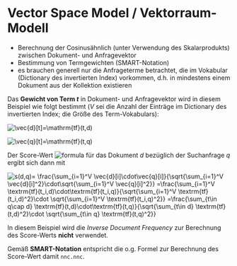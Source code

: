 # Vector Space Model / Vektorraum-Modell

* Berechnung der Cosinusähnlich (unter Verwendung des Skalarprodukts) zwischen Dokument- und Anfragevektor
* Bestimmung von Termgewichten (SMART-Notation)
* es brauchen generell nur die Anfrageterme betrachtet, die im Vokabular (Dictionary des invertierten Index) vorkommen, d.h. in mindestens einem Dokument aus der Kollektion existieren

Das **Gewicht von Term _t_** in Dokument- und Anfragevektor wird in diesem Beispiel wie folgt bestimmt (_V_ sei die Anzahl der Einträge im Dictionary
des invertierten Index; die Größe des Term-Vokabulars):

![\vec{d}[t]=\mathrm{tf}(t,d)](https://render.githubusercontent.com/render/math?math=%5CLarge+%5Cdisplaystyle+%5Cvec%7Bd%7D%5Bt%5D%3D%5Cmathrm%7Btf%7D%28t%2Cd%29)

![\vec{q}[t]=\mathrm{tf}(t,q)](https://render.githubusercontent.com/render/math?math=%5CLarge+%5Cdisplaystyle+%5Cvec%7Bq%7D%5Bt%5D%3D%5Cmathrm%7Btf%7D%28t%2Cq%29)

Der Score-Wert ![formula](https://render.githubusercontent.com/render/math?math=s(d,q)) für das Dokument _d_ bezüglich der Suchanfrage _q_ ergibt sich dann mit

![s(d,q)= \frac{\sum_{i=1}^V \vec{d}[i]\cdot\vec{q}[i]}{\sqrt{\sum_{i=1}^V \vec{d}[i]^2}\cdot\sqrt{\sum_{i=1}^V \vec{q}[i]^2}}
=\frac{\sum_{i=1}^V \textrm{tf}(t_i,d)\cdot\textrm{tf}(t_i,q)}{\sqrt{\sum_{i=1}^V \textrm{tf}(t_i,d)^2}\cdot \sqrt{\sum_{i=1}^V \textrm{tf}(t_i,q)^2}}
=\frac{\sum_{t\in q\cap d} \textrm{tf}(t,d)\cdot\textrm{tf}(t,q)}{\sqrt{\sum_{t\in d} \textrm{tf}(t,d)^2}\cdot \sqrt{\sum_{t\in q} \textrm{tf}(t,q)^2}}](https://render.githubusercontent.com/render/math?math=\Large+\displaystyle+s(d,q)=%20\frac{\sum_{i=1}^V%20\vec{d}[i]\cdot\vec{q}[i]}{\sqrt{\sum_{i=1}^V%20\vec{d}[i]^2}\cdot\sqrt{\sum_{i=1}^V%20\vec{q}[i]^2}}%20=\frac{\sum_{i=1}^V%20\textrm{tf}(t_i,d)\cdot\textrm{tf}(t_i,q)}{\sqrt{\sum_{i=1}^V%20\textrm{tf}(t_i,d)^2}\cdot%20\sqrt{\sum_{i=1}^V%20\textrm{tf}(t_i,q)^2}}%20=\frac{\sum_{t\in%20q\cap%20d}%20\textrm{tf}(t,d)\cdot\textrm{tf}(t,q)}{\sqrt{\sum_{t\in%20d}%20\textrm{tf}(t,d)^2}\cdot%20\sqrt{\sum_{t\in%20q}%20\textrm{tf}(t,q)^2}})

In diesem Beispiel wird die _Inverse Document Frequency_ zur Berechnung des Score-Werts **nicht** verwendet.

Gemäß **SMART-Notation** entspricht die o.g. Formel zur Berechnung des Score-Wert damit `nnc.nnc`.
